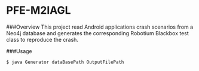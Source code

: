 # PFE-M2IAGL

###Overview
This project read Android applications crash scenarios from a Neo4j database and generates the corresponding Robotium Blackbox test class to reproduce the crash.

###Usage
```
$ java Generator dataBasePath OutputFilePath
```
